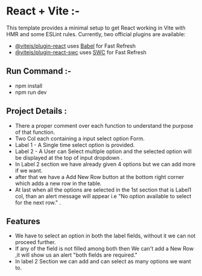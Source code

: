 # React + Vite :-
This template provides a minimal setup to get React working in Vite with HMR and some ESLint rules.
Currently, two official plugins are available:
- [@vitejs/plugin-react](https://github.com/vitejs/vite-plugin-react/blob/main/packages/plugin-react/README.md) uses [Babel](https://babeljs.io/) for Fast Refresh
- [@vitejs/plugin-react-swc](https://github.com/vitejs/vite-plugin-react-swc) uses [SWC](https://swc.rs/) for Fast Refresh


## Run Command :-
- npm install
- npm run dev


## Project Details :
- There a proper comment over each function to understand the purpose of that function.
- Two Col each containing a input select option Form.
- Label 1 - A Single time select option is provided.
- Label 2 - A User can Select multiple option and the selected option will be displayed at the top of input dropdown .
- In Label 2 section we have already given 4 options but we can add more if we want.
- after that we have a Add New Row button at the bottom right corner which adds a new row in the table.
- At last when all the options are selected in the 1st section that is Label1 col, than an alert message will appear i.e "No option available to select for the next row." .


## Features
- We have to select an option in both the label fields, without it we can not proceed further.
- If any of the field is not filled among both then We can't add a New Row ,it will show us an alert "both fields are required."
- In label 2 Section we can add and can select as many options we want to.
